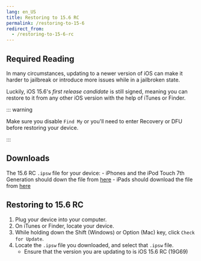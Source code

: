 ```yaml
---
lang: en_US
title: Restoring to 15.6 RC
permalink: /restoring-to-15-6
redirect_from:
  - /restoring-to-15-6-rc
---
```


## Required Reading

In many circumstances, updating to a newer version of iOS can make it harder to jailbreak or introduce more issues while in a jailbroken state.

Luckily, iOS 15.6's *first release candidate* is still signed, meaning you can restore to it from any other iOS version with the help of iTunes or Finder.

::: warning

Make sure you disable `Find My` or you'll need to enter Recovery or DFU before restoring your device.

:::

## Downloads

The 15.6 RC `.ipsw` file for your device:
    - iPhones and the iPod Touch 7th Generation should down the file from [here](https://appledb.dev/firmware/iOS/19G69)
    - iPads should download the file from [here](https://appledb.dev/firmware/iPadOS/19G69)

## Restoring to 15.6 RC

1. Plug your device into your computer.
1. On iTunes or Finder, locate your device.
1. While holding down the Shift (Windows) or Option (Mac) key, click `Check for Update`.
1. Locate the `.ipsw` file you downloaded, and select that `.ipsw` file.
    - Ensure that the version you are updating to is iOS 15.6 RC (19G69)